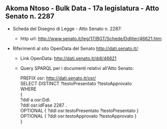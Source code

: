 ## Akoma Ntoso - Bulk Data - 17a legislatura - Atto Senato n. 2287 ##

* Scheda del Disegno di Legge - Atto Senato n. 2287:
	* http url: http://www.senato.it/leg/17/BGT/Schede/Ddliter/46621.htm

* Riferimenti al sito OpenData del Senato http://dati.senato.it/:
	* Link OpenData: http://dati.senato.it/ddl/46621
	* Query SPARQL per i documenti relativi all'Atto Senato:

        PREFIX osr: <http://dati.senato.it/osr/>  
		SELECT DISTINCT ?testoPresentato ?testoApprovato  
		WHERE  
		{  
		    ?ddl a osr:Ddl.  
		    ?ddl osr:idFase 2287 .  
		    OPTIONAL { ?ddl osr:testoPresentato ?testoPresentato }  
		    OPTIONAL { ?ddl osr:testoApprovato ?testoApprovato }  
		}
		